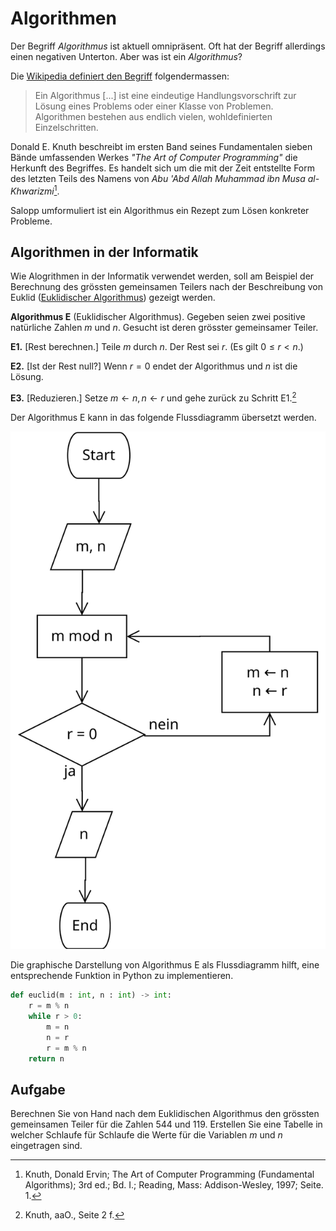 # Algorithmen

Der Begriff *Algorithmus* ist aktuell omnipräsent. Oft hat der Begriff
allerdings einen negativen Unterton. Aber was ist ein *Algorithmus*?

Die 
[Wikipedia definiert den Begriff](https://de.wikipedia.org/wiki/Algorithmus) 
folgendermassen:

>Ein Algorithmus [...] ist eine eindeutige Handlungsvorschrift zur Lösung
>eines Problems oder einer Klasse von Problemen. Algorithmen bestehen aus
>endlich vielen, wohldefinierten Einzelschritten. 

Donald E. Knuth beschreibt im ersten Band seines Fundamentalen sieben
Bände umfassenden Werkes *"The Art of Computer Programming"* die
Herkunft des Begriffes. Es handelt sich um die mit der Zeit entstellte
Form des letzten Teils des Namens von *Abu 'Abd Allah Muhammad ibn Musa
al-Khwarizmi*[^1].

Salopp umformuliert ist ein Algorithmus ein Rezept zum Lösen konkreter
Probleme. 

## Algorithmen in der Informatik

Wie Alogrithmen in der Informatik verwendet werden, soll am Beispiel der
Berechnung des grössten gemeinsamen Teilers nach der Beschreibung von
Euklid ([Euklidischer
Algorithmus](https://de.wikipedia.org/wiki/Euklidischer_Algorithmus))
gezeigt werden.

**Algorithmus E** (Euklidischer Algorithmus). Gegeben seien zwei
positive natürliche Zahlen $m$ und $n$. Gesucht ist deren grösster
gemeinsamer Teiler.

**E1.** \[Rest berechnen.\] Teile $m$ durch $n$. Der Rest sei $r$. (Es
gilt $0 \leq r < n$.)  

**E2.** \[Ist der Rest null?\] Wenn $r = 0$ endet der Algorithmus und
$n$ ist die Lösung.

**E3.** \[Reduzieren.\] Setze $m \leftarrow n, n \leftarrow r$ und gehe
zurück zu Schritt E1.[^2]

Der Algorithmus E kann in das folgende Flussdiagramm übersetzt werden.

![Flussdiagramm Algorithmus E](Algorithmus_E.svg)

Die graphische Darstellung von Algorithmus E als Flussdiagramm hilft,
eine entsprechende Funktion in Python zu implementieren.

```Python
def euclid(m : int, n : int) -> int:
    r = m % n
    while r > 0:
        m = n
        n = r
        r = m % n
    return n
```

## Aufgabe

Berechnen Sie von Hand nach dem Euklidischen Algorithmus den grössten
gemeinsamen Teiler für die Zahlen 544 und 119.  Erstellen Sie eine
Tabelle in welcher Schlaufe für Schlaufe die Werte für die Variablen $m$
und $n$ eingetragen sind.




[^1]: Knuth, Donald Ervin; The Art of Computer Programming (Fundamental
    Algorithms); 3rd ed.; Bd. I.; Reading, Mass: Addison-Wesley, 1997;
    Seite. 1.
    
[^2]: Knuth, aaO., Seite 2 f.
